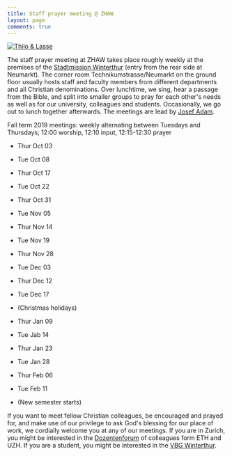```yaml
---
title: Staff prayer meeting @ ZHAW
layout: page
comments: true
---
```


[<img alt="Thilo & Lasse" src="http://stdm.github.io/images/thilo-lasse-rheinfall.jpg"/>](http://stdm.github.io/images/thilo-lasse-rheinfall.jpg)

The staff prayer meeting at ZHAW takes place roughly weekly at the premises of the [Stadtmission Winterthur](http://www.stadtmission-winterthur.ch/) (entry from the rear side at Neumarkt). The corner room Technikumstrasse/Neumarkt on the ground floor usually hosts staff and faculty members from different departments and all Christian denominations. Over lunchtime, we sing, hear a passage from the Bible, and split into smaller groups to pray for each other's needs as well as for our university, colleagues and students. Occasionally, we go out to lunch together afterwards. The meetings are lead by [Josef Adam](https://www.zhaw.ch/en/about-us/person/adjo/).

Fall term 2019 meetings: weekly alternating between Tuesdays and Thursdays; 12:00 worship, 12:10 input, 12:15-12:30 prayer

- Thur Oct 03

- Tue Oct 08

- Thur Oct 17

- Tue Oct 22

- Thur Oct 31

- Tue Nov 05

- Thur Nov 14

- Tue Nov 19

- Thur Nov 28

- Tue Dec 03

- Thur Dec 12

- Tue Dec 17

- (Christmas holidays)

- Thur Jan 09

- Tue Jab 14

- Thur Jan 23

- Tue Jan 28

- Thur Feb 06

- Tue Feb 11

- (New semester starts)

If you want to meet fellow Christian colleagues, be encouraged and prayed for, and make use of our privilege to ask God's blessing for our place of work, we cordially welcome you at any of our meetings. If you are in Zurich, you might be interested in the [Dozentenforum](http://www.dozentenforum.ch/) of colleagues form ETH and UZH. If you are a student, you might be interested in the [VBG Winterthur](http://winti.vbg.net/).